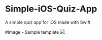 # Simple-iOS-Quiz-App
A simple quiz app for iOS made with Swift

#Image - Sample template 
<img src="http://i.imgur.com/ATFYjfu.png"/>
